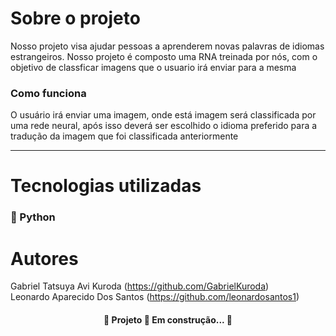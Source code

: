 # Sobre o projeto
Nosso projeto visa ajudar pessoas a aprenderem novas palavras de idiomas estrangeiros. Nosso projeto é composto uma RNA treinada por nós, com o objetivo de               classficar imagens que o usuario irá enviar para a mesma
### Como funciona      
 O usuário irá enviar uma imagem, onde está imagem será classificada por uma rede neural, após isso deverá ser escolhido o idioma preferido para a tradução da imagem que foi classificada anteriormente
<hr>  
      
# Tecnologias utilizadas 
### :snake: Python
         
# Autores
Gabriel Tatsuya Avi Kuroda (https://github.com/GabrielKuroda) <br>
Leonardo Aparecido Dos Santos (https://github.com/leonardosantos1)
	 
<h4 align="center"> 
	🚧  Projeto 🚀 Em construção...  🚧
</h4>
